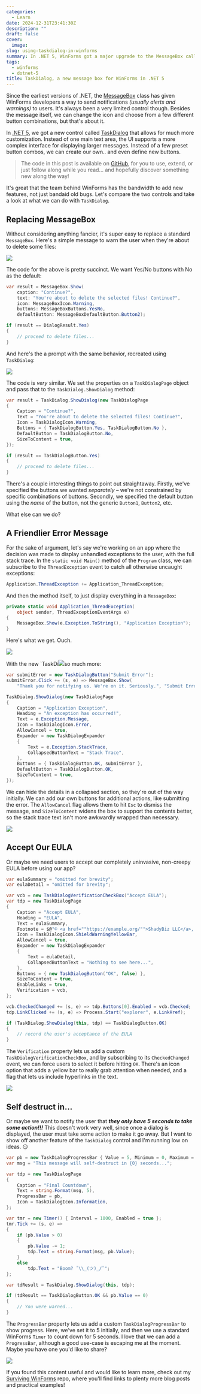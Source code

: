 ```yaml
---
categories:
  - Learn
date: 2024-12-31T23:41:30Z
description: ""
draft: false
cover:
  image:
slug: using-taskdialog-in-winforms
summary: In .NET 5, WinForms got a major upgrade to the MessageBox called TaskDialog. It's way more flexible and powerful - let's check it out!
tags:
  - winforms
  - dotnet-5
title: TaskDialog, a new message box for WinForms in .NET 5
---
```

Since the earliest versions of .NET, the [MessageBox](https://learn.microsoft.com/en-us/dotnet/api/system.windows.forms.messagebox) class has given WinForms developers a way to send notifications _(usually alerts and warnings)_ to users. It's always been a very limited control though. Besides the message itself, we can change the icon and choose from a few different button combinations, but that's about it.

In [.NET 5](https://learn.microsoft.com/en-us/dotnet/desktop/winforms/whats-new/net50?view=netdesktop-9.0#new-controls), we got a new control called [TaskDialog](https://learn.microsoft.com/en-us/dotnet/api/system.windows.forms.taskdialog) that allows for much more customization. Instead of one main text area, the UI supports a more complex interface for displaying larger messages. Instead of a few preset button combos, we can create our own.. and even define new buttons.

> The code in this post is available on [GitHub](https://github.com/grantwinney/Surviving-WinForms/tree/master/.NET%2005/TaskDialogSample), for you to use, extend, or just follow along while you read... and hopefully discover something new along the way!

It's great that the team behind WinForms has the bandwidth to add new features, not just bandaid old bugs. Let's compare the two controls and take a look at what we can do with `TaskDialog`.

## Replacing MessageBox

Without considering anything fancier, it's super easy to replace a standard `MessageBox`. Here's a simple message to warn the user when they're about to delete some files:

![](image-12.png)

The code for the above is pretty succinct. We want Yes/No buttons with No as the default:

```csharp
var result = MessageBox.Show(
    caption: "Continue?",
    text: "You're about to delete the selected files! Continue?",
    icon: MessageBoxIcon.Warning,
    buttons: MessageBoxButtons.YesNo,
    defaultButton: MessageBoxDefaultButton.Button2);

if (result == DialogResult.Yes)
{
    // proceed to delete files...
}
```

And here's the a prompt with the same behavior, recreated using `TaskDialog`:

![](image-11.png)

The code is _very_ similar. We set the properties on a `TaskDialogPage` object and pass that to the `TaskDialog.ShowDialog` method:

```csharp
var result = TaskDialog.ShowDialog(new TaskDialogPage
{
    Caption = "Continue?",
    Text = "You're about to delete the selected files! Continue?",
    Icon = TaskDialogIcon.Warning,
    Buttons = { TaskDialogButton.Yes, TaskDialogButton.No },
    DefaultButton = TaskDialogButton.No,
    SizeToContent = true,
});

if (result == TaskDialogButton.Yes)
{
    // proceed to delete files...
}
```

There's a couple interesting things to point out straightaway. Firstly, we've specified the buttons we wanted _separately_ – we're not constrained by specific combinations of buttons. Secondly, we specified the default button using the _name_ of the button, not the generic `Button1`, `Button2`, etc.

What else can we do?

## A Friendlier Error Message

For the sake of argument, let's say we're working on an app where the decision was made to display unhandled exceptions to the user, with the full stack trace. In the `static void Main()` method of the `Program` class, we can subscribe to the `ThreadException` event to catch all otherwise uncaught exceptions:

```csharp
Application.ThreadException += Application_ThreadException;
```

And then the method itself, to just display everything in a `MessageBox`:

```csharp
private static void Application_ThreadException(
    object sender, ThreadExceptionEventArgs e)
{
    MessageBox.Show(e.Exception.ToString(), "Application Exception");
}
```

Here's what we get. Ouch.

![](image-13.png)

With the new `TaskDi![](image-13.png)so much more:

```csharp
var submitError = new TaskDialogButton("Submit Error");
submitError.Click += (s, e) => MessageBox.Show(
    "Thank you for notifying us. We're on it. Seriously.", "Submit Error");

TaskDialog.ShowDialog(new TaskDialogPage
{
    Caption = "Application Exception",
    Heading = "An exception has occurred!",
    Text = e.Exception.Message,
    Icon = TaskDialogIcon.Error,
    AllowCancel = true,
    Expander = new TaskDialogExpander
    {
        Text = e.Exception.StackTrace,
        CollapsedButtonText = "Stack Trace",
    },
    Buttons = { TaskDialogButton.OK, submitError },
    DefaultButton = TaskDialogButton.OK,
    SizeToContent = true,
});
```

We can hide the details in a collapsed section, so they're out of the way initially. We can add our own buttons for additional actions, like submitting the error. The `AllowCancel` flag allows them to hit `Esc` to dismiss the message, and `SizeToContent` widens the box to support the contents better, so the stack trace text isn't more awkwardly wrapped than necessary.

![](m5Y8utQh4u.gif)

## Accept Our EULA

Or maybe we need users to accept our completely uninvasive, non-creepy EULA before using our app?

```csharp
var eulaSummary = "omitted for brevity";
var eulaDetail = "omitted for brevity";

var vcb = new TaskDialogVerificationCheckBox("Accept EULA");
var tdp = new TaskDialogPage
{
    Caption = "Accept EULA",
    Heading = "EULA",
    Text = eulaSummary,
    Footnote = $@"© <a href=""https://example.org/"">ShadyBiz LLC</a>, 2013 - {DateTime.Now.Year}",
    Icon = TaskDialogIcon.ShieldWarningYellowBar,
    AllowCancel = true,
    Expander = new TaskDialogExpander
    {
        Text = eulaDetail,
        CollapsedButtonText = "Nothing to see here...",
    },
    Buttons = { new TaskDialogButton("OK", false) },
    SizeToContent = true,
    EnableLinks = true,
    Verification = vcb,
};

vcb.CheckedChanged += (s, e) => tdp.Buttons[0].Enabled = vcb.Checked;
tdp.LinkClicked += (s, e) => Process.Start("explorer", e.LinkHref);

if (TaskDialog.ShowDialog(this, tdp) == TaskDialogButton.OK)
{
    // record the user's acceptance of the EULA
}
```

The `Verification` property lets us add a custom `TaskDialogVerificationCheckBox`, and by subscribing to its `CheckedChanged` event, we can force users to select it before hitting `OK`. There's an icon option that adds a yellow bar to really grab attention when needed, and a flag that lets us include hyperlinks in the text.

![](ffTco6IDxq.gif)

## Self destruct in...

Or maybe we want to notify the user that _**they only have 5 seconds to take some action!!!**_ This doesn't work very well, since once a dialog is displayed, the user must take some action to make it go away. But I want to show off another feature of the `TaskDialog` control and I'm running low on ideas. 😏

```csharp
var pb = new TaskDialogProgressBar { Value = 5, Minimum = 0, Maximum = 5 };
var msg = "This message will self-destruct in {0} seconds...";

var tdp = new TaskDialogPage
{
    Caption = "Final Countdown",
    Text = string.Format(msg, 5),
    ProgressBar = pb,
    Icon = TaskDialogIcon.Information,
};

var tmr = new Timer() { Interval = 1000, Enabled = true };
tmr.Tick += (s, e) =>
{
    if (pb.Value > 0)
    {
        pb.Value -= 1;
        tdp.Text = string.Format(msg, pb.Value);
    }
    else
        tdp.Text = "Boom? ¯\\_(ツ)_/¯";
};

var tdResult = TaskDialog.ShowDialog(this, tdp);

if (tdResult == TaskDialogButton.OK && pb.Value == 0)
{
    // You were warned...
}
```

The `ProgressBar` property lets us add a custom `TaskDialogProgressBar` to show progress. Here, we've set it to 5 initially, and then we use a standard WinForms `Timer` to count down for 5 seconds. I love that we can add a `ProgressBar`, although a good use-case is escaping me at the moment. Maybe you have one you'd like to share?

![](eUKr4NsTRr.gif)

If you found this content useful and would like to learn more, check out my [Surviving WinForms](https://github.com/grantwinney/surviving-winforms) repo, where you'll find links to plenty more blog posts and practical examples!

